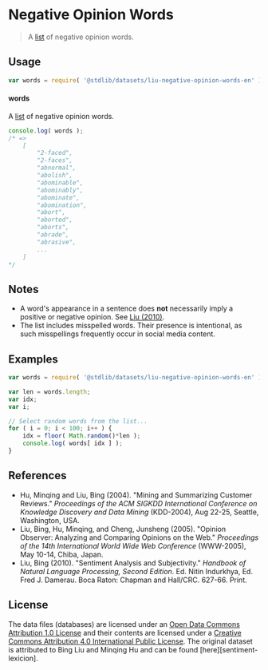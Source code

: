 Negative Opinion Words
===

> A [list][sentiment-lexicon] of negative opinion words.


<!-- <usage> -->

## Usage

``` javascript
var words = require( '@stdlib/datasets/liu-negative-opinion-words-en' );
```

#### words

A [list][sentiment-lexicon] of negative opinion words.

``` javascript
console.log( words );
/* =>
    [
        "2-faced",
        "2-faces",
        "abnormal",
        "abolish",
        "abominable",
        "abominably",
        "abominate",
        "abomination",
        "abort",
        "aborted",
        "aborts",
        "abrade",
        "abrasive",
        ...
    ]
*/
```

<!-- </usage> -->


<!-- <notes> -->

## Notes

* A word's appearance in a sentence does __not__ necessarily imply a positive or negative opinion. See [Liu (2010)](#references).
* The list includes misspelled words. Their presence is intentional, as such misspellings frequently occur in social media content.

<!-- </notes> -->


<!-- <examples> -->
<!-- TODO: more creative example; possibly counting the number of negative words per sentence in two pieces of text. -->

## Examples

``` javascript
var words = require( '@stdlib/datasets/liu-negative-opinion-words-en' );

var len = words.length;
var idx;
var i;

// Select random words from the list...
for ( i = 0; i < 100; i++ ) {
    idx = floor( Math.random()*len );
    console.log( words[ idx ] );
}
```

<!-- </examples> -->


<!-- <references> -->

## References

* Hu, Minqing and Liu, Bing (2004). "Mining and Summarizing Customer Reviews." *Proceedings of the ACM SIGKDD International Conference on Knowledge Discovery and Data Mining* (KDD-2004), Aug 22-25, Seattle, Washington, USA.
* Liu, Bing, Hu, Minqing, and Cheng, Junsheng (2005). "Opinion Observer: Analyzing and Comparing Opinions on the Web." *Proceedings of the 14th International World Wide Web Conference* (WWW-2005), May 10-14, Chiba, Japan.
* Liu, Bing (2010). "Sentiment Analysis and Subjectivity." *Handbook of Natural Language Processing, Second Edition*. Ed. Nitin Indurkhya, Ed. Fred J. Damerau. Boca Raton: Chapman and Hall/CRC. 627-66. Print.

<!-- </references> -->


<!-- <license> -->

## License

The data files (databases) are licensed under an [Open Data Commons Attribution 1.0 License][odc-by-1.0] and their contents are licensed under a [Creative Commons Attribution 4.0 International Public License][cc-by-4.0]. The original dataset is attributed to Bing Liu and Minqing Hu and can be found [here][sentiment-lexicion].

<!-- </license> -->


<!-- <links> -->

[sentiment-lexicon]: http://www.cs.uic.edu/~liub/FBS/sentiment-analysis.html#lexicon
[odc-by-1.0]: http://opendatacommons.org/licenses/by/1.0/
[cc-by-4.0]: http://creativecommons.org/licenses/by/4.0/

<!-- </links> -->
